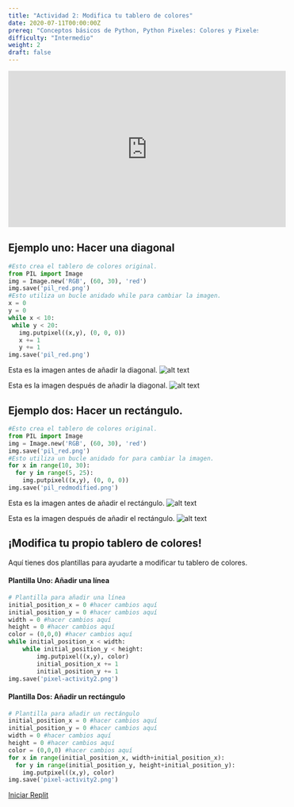 ```yaml
---
title: "Actividad 2: Modifica tu tablero de colores"
date: 2020-07-11T00:00:00Z
prereq: "Conceptos básicos de Python, Python Pixeles: Colores y Pixeles, Manipulación de imágenes Python: Abrir una imagen"
difficulty: "Intermedio"
weight: 2
draft: false
---
```


<iframe width="560" height="315" src="https://www.youtube.com/embed/WkI5ij6pTWI" frameborder="0" allow="accelerometer; autoplay; encrypted-media; gyroscope; picture-in-picture" allowfullscreen></iframe>


## Ejemplo uno: Hacer una diagonal

```python
#Esto crea el tablero de colores original.
from PIL import Image
img = Image.new('RGB', (60, 30), 'red')
img.save('pil_red.png')
#Esto utiliza un bucle anidado while para cambiar la imagen.
x = 0
y = 0
while x < 10:
 while y < 20:
   img.putpixel((x,y), (0, 0, 0))
   x += 1
   y += 1
img.save('pil_red.png')
```

Esta es la imagen antes de añadir la diagonal.
![alt text](../../media/whileloopbefore.png "imagen mostrando el primer ejemplo del bucle while")

Esta es la imagen después de añadir la diagonal.
![alt text](../../media/whileloopafter.png "imagen mostrando el primer ejemplo del bucle while")

## Ejemplo dos: Hacer un rectángulo.

```python
#Esto crea el tablero de colores original.
from PIL import Image
img = Image.new('RGB', (60, 30), 'red')
img.save('pil_red.png')
#Esto utiliza un bucle anidado for para cambiar la imagen.
for x in range(10, 30):
  for y in range(5, 25):
    img.putpixel((x,y), (0, 0, 0))
img.save('pil_redmodified.png')
```

Esta es la imagen antes de añadir el rectángulo.
![alt text](../../media/whileloopbefore.png "imagen mostrando el primer ejemplo del bucle for")

Esta es la imagen después de añadir el rectángulo.
![alt text](../../media/forloopafter.png "imagen mostrando el primer ejemplo del bucle for")

## ¡Modifica tu propio tablero de colores!

Aquí tienes dos plantillas para ayudarte a modificar tu tablero de colores.

#### Plantilla Uno: Añadir una línea

```python
# Plantilla para añadir una línea
initial_position_x = 0 #hacer cambios aquí
initial_position_y = 0 #hacer cambios aquí
width = 0 #hacer cambios aquí
height = 0 #hacer cambios aquí
color = (0,0,0) #hacer cambios aquí
while initial_position_x < width:
    while initial_position_y < height:
        img.putpixel((x,y), color)
        initial_position_x += 1
        initial_position_y += 1
img.save('pixel-activity2.png')
```

#### Plantilla Dos: Añadir un rectángulo

```python
# Plantilla para añadir un rectángulo
initial_position_x = 0 #hacer cambios aquí
initial_position_y = 0 #hacer cambios aquí
width = 0 #hacer cambios aquí
height = 0 #hacer cambios aquí
color = (0,0,0) #hacer cambios aquí
for x in range(initial_position_x, width+initial_position_x):
  for y in range(initial_position_y, height+initial_position_y):
    img.putpixel((x,y), color)
img.save('pixel-activity2.png')
```

<a class="my-2 mx-4 btn btn-info" href="https://replit.com/@nuevofoundation/Python-Pixel-Activity2" target="_blank">Iniciar Replit</a>